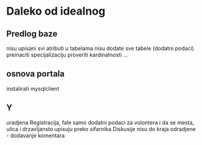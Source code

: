 # Daleko od idealnog

## Predlog baze
nisu upisani svi atributi u tabelama
nisu dodate sve tabele (dodatni podaci)
preinaciti specijalizaciju
proveriti kardinalnosti
...

## osnova portala
instalirati mysqlclient

## Y
uradjena Registracija, fale samo  dodatni podaci za volontera i da se mesta, ulica i drzavljansto upisuju preko sifarnika
Diskusije nisu do kraja odradjene - dodavanje komentara

